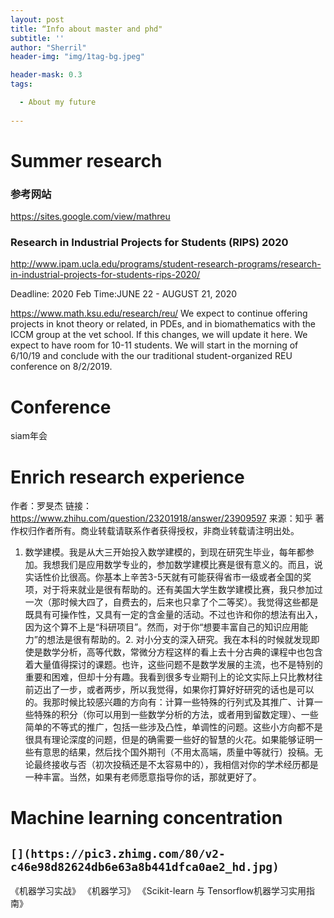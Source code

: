 ```yaml
---
layout: post
title: “Info about master and phd"
subtitle: ''
author: "Sherril"
header-img: "img/1tag-bg.jpeg"

header-mask: 0.3
tags:

  - About my future
  
---
```


# Summer research

### 参考网站
https://sites.google.com/view/mathreu

### Research in Industrial Projects for Students (RIPS) 2020
http://www.ipam.ucla.edu/programs/student-research-programs/research-in-industrial-projects-for-students-rips-2020/

Deadline: 2020 Feb
Time:JUNE 22 - AUGUST 21, 2020

https://www.math.ksu.edu/research/reu/
We expect to continue offering projects in knot theory or related, in PDEs, and  in biomathematics with the ICCM group at the vet school. If this changes, we will update it here. We  expect to have room for 10-11 students. We will start in the morning of 6/10/19 and conclude with the our traditional student-organized REU conference on 8/2/2019.


# Conference
siam年会


# Enrich research experience

作者：罗旻杰
链接：https://www.zhihu.com/question/23201918/answer/23909597
来源：知乎
著作权归作者所有。商业转载请联系作者获得授权，非商业转载请注明出处。

1. 数学建模。我是从大三开始投入数学建模的，到现在研究生毕业，每年都参加。我想我们是应用数学专业的，参加数学建模比赛是很有意义的。而且，说实话性价比很高。你基本上辛苦3-5天就有可能获得省市一级或者全国的奖项，对于将来就业是很有帮助的。还有美国大学生数学建模比赛，我只参加过一次（那时候大四了，自费去的，后来也只拿了个二等奖）。我觉得这些都是既具有可操作性，又具有一定的含金量的活动。不过也许和你的想法有出入，因为这个算不上是“科研项目”。然而，对于你“想要丰富自己的知识应用能力”的想法是很有帮助的。2. 对小分支的深入研究。我在本科的时候就发现即使是数学分析，高等代数，常微分方程这样的看上去十分古典的课程中也包含着大量值得探讨的课题。也许，这些问题不是数学发展的主流，也不是特别的重要和困难，但却十分有趣。我看到很多专业期刊上的论文实际上只比教材往前迈出了一步，或者两步，所以我觉得，如果你打算好好研究的话也是可以的。我那时候比较感兴趣的方向有：计算一些特殊的行列式及其推广、计算一些特殊的积分（你可以用到一些数学分析的方法，或者用到留数定理）、一些简单的不等式的推广，包括一些涉及凸性，单调性的问题。这些小方向都不是很具有理论深度的问题，但是的确需要一些好的智慧的火花。如果能够证明一些有意思的结果，然后找个国外期刊（不用太高端，质量中等就行）投稿。无论最终接收与否（初次投稿还是不太容易中的），我相信对你的学术经历都是一种丰富。当然，如果有老师愿意指导你的话，那就更好了。


# Machine learning concentration

## `[](https://pic3.zhimg.com/80/v2-c46e98d82624db6e63a8b441dfca0ae2_hd.jpg)`

《机器学习实战》
《机器学习》
《Scikit-learn 与 Tensorflow机器学习实用指南》